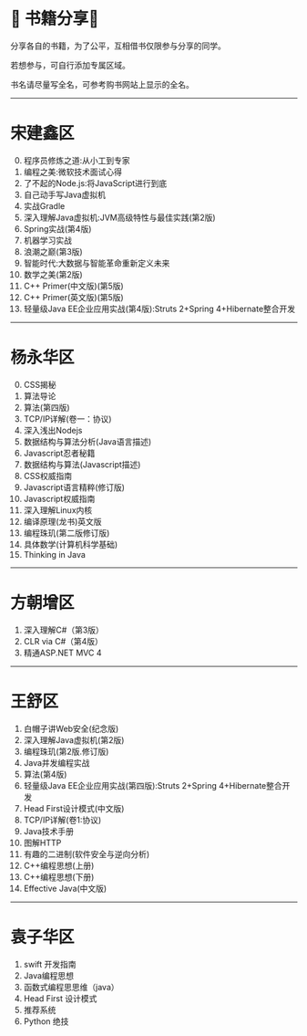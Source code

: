 # :book: 书籍分享:book:

分享各自的书籍，为了公平，互相借书仅限参与分享的同学。

若想参与，可自行添加专属区域。

书名请尽量写全名，可参考购书网站上显示的全名。

---
# 宋建鑫区

0. 程序员修炼之道:从小工到专家
0. 编程之美:微软技术面试心得
0. 了不起的Node.js:将JavaScript进行到底
0. 自己动手写Java虚拟机
0. 实战Gradle
0. 深入理解Java虚拟机:JVM高级特性与最佳实践(第2版)
0. Spring实战(第4版)
0. 机器学习实战
0. 浪潮之巅(第3版)
0. 智能时代:大数据与智能革命重新定义未来
0. 数学之美(第2版)
0. C++ Primer(中文版)(第5版)
0. C++ Primer(英文版)(第5版)
0. 轻量级Java EE企业应用实战(第4版):Struts 2+Spring 4+Hibernate整合开发

---
# 杨永华区

0. CSS揭秘
0. 算法导论
0. 算法(第四版)
0. TCP/IP详解(卷一：协议)
0. 深入浅出Nodejs
0. 数据结构与算法分析(Java语言描述)
0. Javascript忍者秘籍
0. 数据结构与算法(Javascript描述)
0. CSS权威指南
0. Javascript语言精粹(修订版)
0. Javascript权威指南
0. 深入理解Linux内核
0. 编译原理(龙书)英文版
0. 编程珠玑(第二版修订版)
0. 具体数学(计算机科学基础)
0. Thinking in Java

---
# 方朝增区

1. 深入理解C#（第3版） 
2. CLR via C#（第4版）
3. 精通ASP.NET MVC 4

---
# 王舒区

1. 白帽子讲Web安全(纪念版)
2. 深入理解Java虚拟机(第2版)
3. 编程珠玑(第2版.修订版)
4. Java并发编程实战
5. 算法(第4版)
6. 轻量级Java EE企业应用实战(第四版):Struts 2+Spring 4+Hibernate整合开发
7. Head First设计模式(中文版)
8. TCP/IP详解(卷1:协议)
9. Java技术手册
10. 图解HTTP
11. 有趣的二进制(软件安全与逆向分析)
12. C++编程思想(上册)
13. C++编程思想(下册)
14. Effective Java(中文版)

---
# 袁子华区
1. swift 开发指南
2. Java编程思想
3. 函数式编程思思维（java）
4. Head First 设计模式
5. 推荐系统
6. Python 绝技

